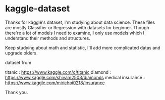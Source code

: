 # kaggle-dataset

Thanks for kaggle's dataset, I'm studying about data science.
These files are mostly Classifier or Regression with datasets for beginner.
Though there're a lot of models I need to examine, I only use models which I understand their methods and structures.

Keep studying about math and statistic, I'll add more complicated datas and upgrade olders.



dataset from 

titanic : https://www.kaggle.com/c/titanic
diamond : https://www.kaggle.com/shivam2503/diamonds
medical insurance : https://www.kaggle.com/mirichoi0218/insurance 

Thank you.

